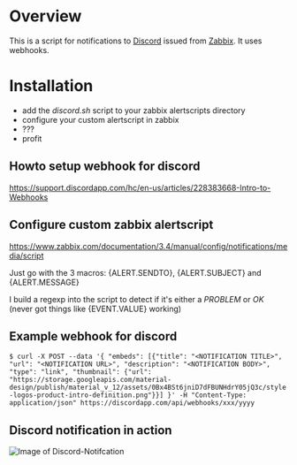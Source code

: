 # Overview
This is a script for notifications to [Discord](https://discordapp.com/) issued from [Zabbix](https://www.zabbix.com/).
It uses webhooks.

# Installation
- add the *discord.sh* script to your zabbix alertscripts directory
- configure your custom alertscript in zabbix
- ???
- profit

## Howto setup webhook for discord
https://support.discordapp.com/hc/en-us/articles/228383668-Intro-to-Webhooks

## Configure custom zabbix alertscript
https://www.zabbix.com/documentation/3.4/manual/config/notifications/media/script

Just go with the 3 macros:
{ALERT.SENDTO}, {ALERT.SUBJECT} and {ALERT.MESSAGE}

I build a regexp into the script to detect if it's either a *PROBLEM* or *OK* (never got things like {EVENT.VALUE} working)

## Example webhook for discord
```$ curl -X POST --data '{ "embeds": [{"title": "<NOTIFICATION TITLE>", "url": "<NOTIFICATION URL>", "description": "<NOTIFICATION BODY>", "type": "link", "thumbnail": {"url": "https://storage.googleapis.com/material-design/publish/material_v_12/assets/0Bx4BSt6jniD7dFBUNHdrY05jQ3c/style-logos-product-intro-definition.png"}}] }' -H "Content-Type: application/json" https://discordapp.com/api/webhooks/xxx/yyyy```

## Discord notification in action
![Image of Discord-Notifcation](https://github.com/atomy/zabbix-discord/blob/master/doc/discord-zabbix-notification.png)